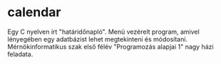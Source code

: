 # calendar
Egy C nyelven írt "határidőnapló". Menü vezérelt program, amivel lényegében egy adatbázist lehet megtekinteni és módosítani. Mérnökinformatikus szak első félév "Programozás alapjai 1" nagy házi feladata.
